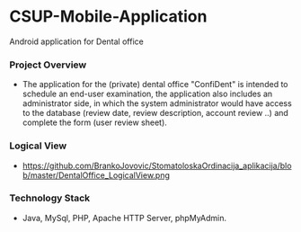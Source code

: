 # CSUP-Mobile-Application

Android application for Dental office

### Project Overview

* The application for the (private) dental office "ConfiDent" is intended to schedule an end-user examination, the application also includes an administrator side, in which the system administrator would have access to the database (review date, review description, account review ..) and complete the form (user review sheet).


### Logical View

* https://github.com/BrankoJovovic/StomatoloskaOrdinacija_aplikacija/blob/master/DentalOffice_LogicalView.png


### Technology Stack

* Java, MySql, PHP, Apache HTTP Server, phpMyAdmin.
